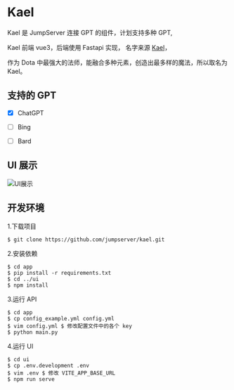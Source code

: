 
# Kael

Kael 是 JumpServer 连接 GPT 的组件，计划支持多种 GPT, 

Kael 前端 vue3，后端使用 Fastapi 实现， 名字来源 [Kael](https://www.dotafire.com/dota-2/guide/kael-1867)，

作为 Dota 中最强大的法师，能融合多种元素，创造出最多样的魔法，所以取名为 Kael。

## 支持的 GPT

- [x] ChatGPT
- [ ] Bing
- [ ] Bard


## UI 展示

![UI展示](https://download.jumpserver.org/images/kael.png)


## 开发环境

1.下载项目

```shell
$ git clone https://github.com/jumpserver/kael.git
```

2.安装依赖
```shell
$ cd app
$ pip install -r requirements.txt
$ cd ../ui
$ npm install
```
3.运行 API

```shell
$ cd app
$ cp config_example.yml config.yml
$ vim config.yml $ 修改配置文件中的各个 key
$ python main.py
```

4.运行 UI

```shell
$ cd ui
$ cp .env.development .env
$ vim .env $ 修改 VITE_APP_BASE_URL
$ npm run serve
```
